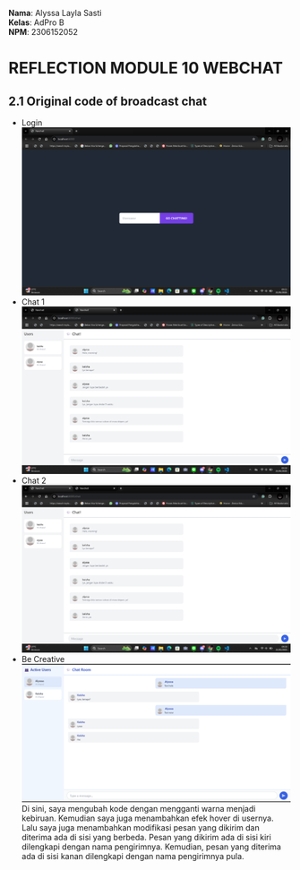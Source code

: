 **Nama**: Alyssa Layla Sasti  <br /> 
**Kelas**: AdPro B  <br />
**NPM**: 2306152052 <br />

# REFLECTION MODULE 10 WEBCHAT
## 2.1 Original code of broadcast chat
- Login
![usernamechat](images/usernamechat.png)
- Chat 1
![chat1](images/chat1.png)
- Chat 2
![chat2](images/chat2.png)
- Be Creative
![creative](images/creative.png)
Di sini, saya mengubah kode dengan mengganti warna menjadi kebiruan. Kemudian saya juga menambahkan efek hover di usernya. Lalu saya juga menambahkan modifikasi pesan yang dikirim dan diterima ada di sisi yang berbeda. Pesan yang dikirim ada di sisi kiri dilengkapi dengan nama pengirimnya. Kemudian, pesan yang diterima ada di sisi kanan dilengkapi dengan nama pengirimnya pula.